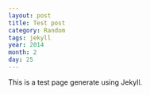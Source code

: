 ```yaml
---
layout: post
title: Test post
category: Random
tags: jekyll
year: 2014
month: 2
day: 25
---
```

This is a test page generate using Jekyll.